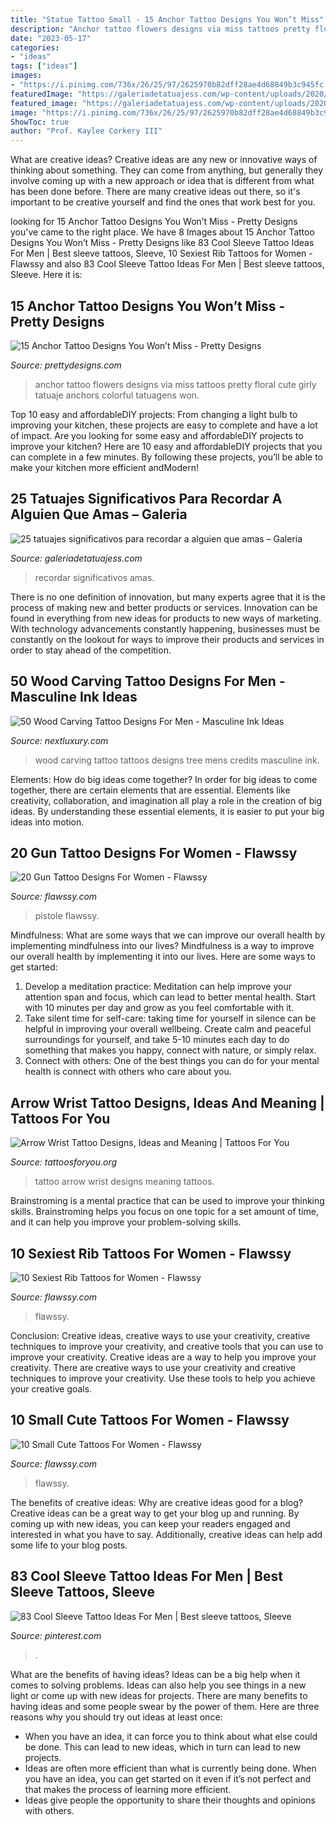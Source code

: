 ```yaml
---
title: "Statue Tattoo Small - 15 Anchor Tattoo Designs You Won’t Miss"
description: "Anchor tattoo flowers designs via miss tattoos pretty floral cute girly tatuaje anchors colorful tatuagens won"
date: "2023-05-17"
categories:
- "ideas"
tags: ["ideas"]
images:
- "https://i.pinimg.com/736x/26/25/97/2625970b82dff28ae4d68849b3c945fc.jpg"
featuredImage: "https://galeriadetatuajess.com/wp-content/uploads/2020/08/tatuajes-conmemorativos-6.jpg"
featured_image: "https://galeriadetatuajess.com/wp-content/uploads/2020/08/tatuajes-conmemorativos-6.jpg"
image: "https://i.pinimg.com/736x/26/25/97/2625970b82dff28ae4d68849b3c945fc.jpg"
ShowToc: true
author: "Prof. Kaylee Corkery III"
---
```



What are creative ideas?
Creative ideas are any new or innovative ways of thinking about something. They can come from anything, but generally they involve coming up with a new approach or idea that is different from what has been done before. There are many creative ideas out there, so it's important to be creative yourself and find the ones that work best for you.

	

		
looking for 15 Anchor Tattoo Designs You Won’t Miss - Pretty Designs you've came to the right place. We have 8 Images about 15 Anchor Tattoo Designs You Won’t Miss - Pretty Designs like 83 Cool Sleeve Tattoo Ideas For Men | Best sleeve tattoos, Sleeve, 10 Sexiest Rib Tattoos for Women - Flawssy and also 83 Cool Sleeve Tattoo Ideas For Men | Best sleeve tattoos, Sleeve. Here it is:
		
    
## 15 Anchor Tattoo Designs You Won’t Miss - Pretty Designs

<img loading=lazy src="http://www.prettydesigns.com/wp-content/uploads/2014/09/Anchor-and-Flowers-Tattoo.jpg" onerror="this.onerror=null;this.src='https://tse2.mm.bing.net/th?id=OIP.N_PkpPQzC90--oLVk6PmYgHaKZ&amp;pid=15.1';" alt="15 Anchor Tattoo Designs You Won’t Miss - Pretty Designs">

_Source: prettydesigns.com_

>anchor tattoo flowers designs via miss tattoos pretty floral cute girly tatuaje anchors colorful tatuagens won. 

	

Top 10 easy and affordableDIY projects: From changing a light bulb to improving your kitchen, these projects are easy to complete and have a lot of impact.
Are you looking for some easy and affordableDIY projects to improve your kitchen? Here are 10 easy and affordableDIY projects that you can complete in a few minutes. By following these projects, you’ll be able to make your kitchen more efficient andModern!

    
## 25 Tatuajes Significativos Para Recordar A Alguien Que Amas – Galeria

<img loading=lazy src="https://galeriadetatuajess.com/wp-content/uploads/2020/08/tatuajes-conmemorativos-6.jpg" onerror="this.onerror=null;this.src='https://tse2.mm.bing.net/th?id=OIP.FwwOIk2b2MigBhXQiRl1FQHaKN&amp;pid=15.1';" alt="25 tatuajes significativos para recordar a alguien que amas – Galeria">

_Source: galeriadetatuajess.com_

>recordar significativos amas. 

	

There is no one definition of innovation, but many experts agree that it is the process of making new and better products or services. Innovation can be found in everything from new ideas for products to new ways of marketing. With technology advancements constantly happening, businesses must be constantly on the lookout for ways to improve their products and services in order to stay ahead of the competition.

    
## 50 Wood Carving Tattoo Designs For Men - Masculine Ink Ideas

<img loading=lazy src="http://nextluxury.com/wp-content/uploads/initals-in-tree-wood-carving-mens-inner-arm-bicep-tattoos.jpg" onerror="this.onerror=null;this.src='https://tse3.mm.bing.net/th?id=OIP.F0nj1arOToTeBblV17Pd2wHaJQ&amp;pid=15.1';" alt="50 Wood Carving Tattoo Designs For Men - Masculine Ink Ideas">

_Source: nextluxury.com_

>wood carving tattoo tattoos designs tree mens credits masculine ink. 

	

Elements: How do big ideas come together?
In order for big ideas to come together, there are certain elements that are essential. Elements like creativity, collaboration, and imagination all play a role in the creation of big ideas. By understanding these essential elements, it is easier to put your big ideas into motion.

    
## 20 Gun Tattoo Designs For Women - Flawssy

<img loading=lazy src="https://www.flawssy.com/wp-content/uploads/2016/04/gun-is-back.jpg" onerror="this.onerror=null;this.src='https://tse1.mm.bing.net/th?id=OIP.-JJm_zMh_FNdGsKXm43r7wHaJ4&amp;pid=15.1';" alt="20 Gun Tattoo Designs For Women - Flawssy">

_Source: flawssy.com_

>pistole flawssy. 

	

Mindfulness: What are some ways that we can improve our overall health by implementing mindfulness into our lives?
Mindfulness is a way to improve our overall health by implementing it into our lives. Here are some ways to get started: 
1. Develop a meditation practice: Meditation can help improve your attention span and focus, which can lead to better mental health. Start with 10 minutes per day and grow as you feel comfortable with it. 
2. Take silent time for self-care: taking time for yourself in silence can be helpful in improving your overall wellbeing. Create calm and peaceful surroundings for yourself, and take 5-10 minutes each day to do something that makes you happy, connect with nature, or simply relax. 
3. Connect with others: One of the best things you can do for your mental health is connect with others who care about you.

    
## Arrow Wrist Tattoo Designs, Ideas And Meaning | Tattoos For You

<img loading=lazy src="https://www.tattoosforyou.org/wp-content/uploads/2017/07/Arrow-Wrist-Tattoo.jpg" onerror="this.onerror=null;this.src='https://tse2.mm.bing.net/th?id=OIP.nAbtz14jwH95QJ1Vo3D6WAHaJ3&amp;pid=15.1';" alt="Arrow Wrist Tattoo Designs, Ideas and Meaning | Tattoos For You">

_Source: tattoosforyou.org_

>tattoo arrow wrist designs meaning tattoos. 

	

Brainstroming is a mental practice that can be used to improve your thinking skills. Brainstroming helps you focus on one topic for a set amount of time, and it can help you improve your problem-solving skills.

    
## 10 Sexiest Rib Tattoos For Women - Flawssy

<img loading=lazy src="https://www.flawssy.com/wp-content/uploads/2016/06/Girl-Rib-Tattoos-Quotes.jpg" onerror="this.onerror=null;this.src='https://tse1.mm.bing.net/th?id=OIP.bwGO7NcNVNoRM0JBIhlt9wHaJ4&amp;pid=15.1';" alt="10 Sexiest Rib Tattoos for Women - Flawssy">

_Source: flawssy.com_

>flawssy. 

	

Conclusion: Creative ideas, creative ways to use your creativity, creative techniques to improve your creativity, and creative tools that you can use to improve your creativity.
Creative ideas are a way to help you improve your creativity. There are creative ways to use your creativity and creative techniques to improve your creativity. Use these tools to help you achieve your creative goals.

    
## 10 Small Cute Tattoos For Women - Flawssy

<img loading=lazy src="https://www.flawssy.com/wp-content/uploads/2016/06/Cute-Tattoos-On-Wrist-1.jpg" onerror="this.onerror=null;this.src='https://tse2.mm.bing.net/th?id=OIP.llwyj33jmA1cFzZ4eGrGHAHaLI&amp;pid=15.1';" alt="10 Small Cute Tattoos For Women - Flawssy">

_Source: flawssy.com_

>flawssy. 

	

The benefits of creative ideas: Why are creative ideas good for a blog?
Creative ideas can be a great way to get your blog up and running. By coming up with new ideas, you can keep your readers engaged and interested in what you have to say. Additionally, creative ideas can help add some life to your blog posts.

    
## 83 Cool Sleeve Tattoo Ideas For Men | Best Sleeve Tattoos, Sleeve

<img loading=lazy src="https://i.pinimg.com/736x/26/25/97/2625970b82dff28ae4d68849b3c945fc.jpg" onerror="this.onerror=null;this.src='https://tse4.mm.bing.net/th?id=OIP.S1zEQT3xaPBLPIy-T1pJcwHaPZ&amp;pid=15.1';" alt="83 Cool Sleeve Tattoo Ideas For Men | Best sleeve tattoos, Sleeve">

_Source: pinterest.com_

>. 

	

What are the benefits of having ideas?
Ideas can be a big help when it comes to solving problems. Ideas can also help you see things in a new light or come up with new ideas for projects. There are many benefits to having ideas and some people swear by the power of them. Here are three reasons why you should try out ideas at least once: 
- When you have an idea, it can force you to think about what else could be done. This can lead to new ideas, which in turn can lead to new projects. 
- Ideas are often more efficient than what is currently being done. When you have an idea, you can get started on it even if it’s not perfect and that makes the process of learning more efficient. 
- Ideas give people the opportunity to share their thoughts and opinions with others.

